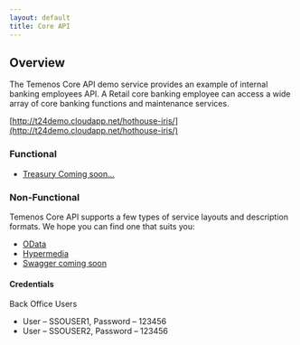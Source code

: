 ```yaml
---
layout: default
title: Core API
---
```

## Overview

The Temenos Core API demo service provides an example of internal banking employees API.  A Retail core banking employee can access a wide array of core banking functions and maintenance services.

[http://t24demo.cloudapp.net/hothouse-iris/](http://t24demo.cloudapp.net/hothouse-iris/)

### Functional

* [Treasury Coming soon...](http://t24demo.cloudapp.net/hothouse-iris/Hothouse.svc/GB0010001/)



### Non-Functional

Temenos Core API supports a few types of service layouts and description formats.  We hope you can find one that suits you:

* [OData](OData)
* [Hypermedia](Hypermedia)
* [Swagger coming soon](http://t24demo.cloudapp.net/hothouse-iris/Hothouse.svc/GB0010001/api-docs.json)



#### Credentials

Back Office Users

* User – SSOUSER1, Password – 123456
* User – SSOUSER2, Password – 123456



